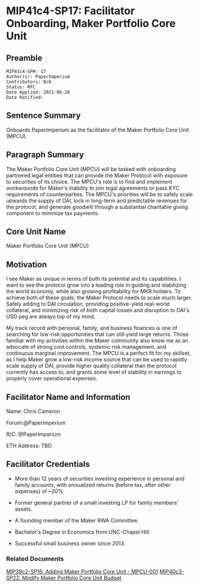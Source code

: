 # MIP41c4-SP17: Facilitator Onboarding, Maker Portfolio Core Unit

## Preamble

```
MIP41c4-SP#: 17
Author(s): PaperImperium
Contributors: N/A
Status: RFC
Date Applied: 2021-06-28
Date Ratified:
```

## Sentence Summary

Onboards PaperImperium as the facilitator of the Maker Portfolio Core Unit (MPCU).

## Paragraph Summary

The Maker Portfolio Core Unit (MPCU) will be tasked with onboarding partnered legal entities that can provide the Maker Protocol with exposure to securities of its choice. The MPCU's role is to find and implement workarounds for Maker's inability to join legal agreements or pass KYC requirements of counterparties. The MPCU's priorities will be to safely scale upwards the supply of DAI, lock in long-term and predictable revenues for the protocol, and generate goodwill through a substantial charitable giving component to minimize tax payments.

## Core Unit Name

Maker Portfolio Core Unit (MPCU)

## Motivation

I see Maker as unique in terms of both its potential and its capabilities. I want to see the protocol grow into a leading role in guiding and stabilizing the world economy, while also growing profitability for MKR holders. To achieve both of these goals, the Maker Protocol needs to scale much larger. Safely adding to DAI circulation, providing positive-yield real-world collateral, and minimizing risk of both capital losses and disruption to DAI's USD peg are always top of my mind.

My track record with personal, family, and business finances is one of searching for low-risk opportunities that can still yield large returns. Those familiar with my activities within the Maker community also know me as an advocate of strong cost controls, systemic risk management, and continuous marginal improvement. The MPCU is a perfect fit for my skillset, as I help Maker grow a low-risk income source that can be used to rapidly scale supply of DAI, provide higher quality collateral than the protocol currently has access to, and grants some level of stability in earnings to properly cover operational expenses.

## Facilitator Name and Information

Name: Chris Cameron

Forum:@PaperImperium

R/C: @PaperImperium

ETH Address: TBD

## Facilitator Credentials

* More than 12 years of securities investing experience in personal and family accounts, with annualized returns (before tax, after other expenses) of ~20%.

* Former general partner of a small investing LP for family members' assets.

* A founding member of the Maker RWA Committee.

* Bachelor's Degree in Economics from UNC-Chapel Hill.

* Successful small business owner since 2013.

### Related Documents
[MIP39c2-SP16: Adding Maker Portfolio Core Unit - MPCU-001](https://forum.makerdao.com/t/mip39c2-spxx-adding-maker-portfolio-core-unit-mpcu-001/8996)
[MIP40c3-SP22: Modify Maker Portfolio Core Unit Budget](https://forum.makerdao.com/t/mip40c3-sp15-modify-maker-portfolio-core-unit-budget/8998)
